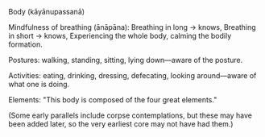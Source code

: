  Body (kāyānupassanā)

Mindfulness of breathing (ānāpāna):
Breathing in long → knows,
Breathing in short → knows,
Experiencing the whole body, calming the bodily formation.

Postures: walking, standing, sitting, lying down—aware of the posture.

Activities: eating, drinking, dressing, defecating, looking around—aware of what one is doing.

Elements: "This body is composed of the four great elements."

(Some early parallels include corpse contemplations, but these may have been added later, so the very earliest core may not have had them.)
